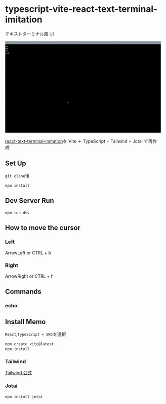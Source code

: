 # typescript-vite-react-text-terminal-imitation

テキストターミナル風 UI

![demo](./demo.gif)

[react-text-terminal-imitation](https://github.com/hironomiu/react-text-terminal-imitation)を Vite ＋ TypeScript + Tailwind + Jotai で再作成

## Set Up

`git clone`後

```
npm install
```

## Dev Server Run

```
npm run dev
```

## How to move the cursor

### Left

ArrowLeft or CTRL + b

### Right

ArrowRight or CTRL + f

## Commands

### echo

## Install Memo

`React`,`TypeScript + SWC`を選択

```
npm create vite@latest .
npm install
```

### Tailwind

[Tailwind 公式](https://tailwindcss.com/docs/guides/vite)

### Jotai

```
npm install jotai
```
